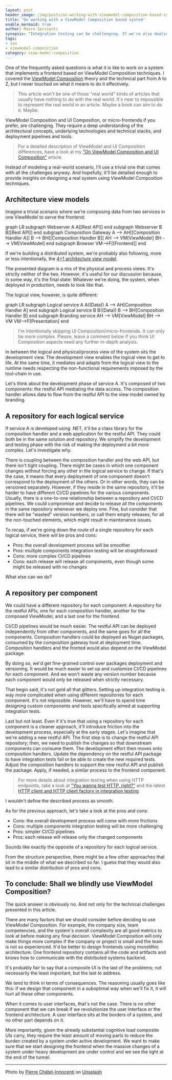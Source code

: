 ```yaml
---
layout: post
header_image: /img/posts/on-working-with-viewmodel-composition-based-system/header.jpg
title: "On working with a ViewModel Composition based system"
enable_mermaid: true
author: Mauro Servienti
synopsis: "Integration testing can be challenging. If we're also dealing with HTTP, it can be a nightmare. HTTP client factory in combination with the Microsoft.AspNetCore.Mvc.Testing package can come to the rescue and save our day."
tags:
- soa
- viewmodel-composition
category: view-model-composition
---
```


One of the frequently asked questions is what it is like to work on a system that implements a frontend based on ViewModel Composition techniques. I covered the [ViewModel Composition](https://milestone.topics.it/categories/view-model-composition) theory and the technical part from A to Z, but I never touched on what it means to do it effectively.

> This article won't be one of those "real world" kinds of articles that usually have nothing to do with the real world. It's near to impossible to represent the real world in an article. Maybe a book can aim to do it. Maybe.

ViewModel Composition and UI Composition, or micro-frontends if you prefer, are challenging. They require a deep understanding of the architectural concepts, underlying technologies and technical stacks, and deployment pipelines and tools.

> For a detailed description of ViewModel and UI Composition differences, have a look at my ["On ViewModel Composition and UI Composition"](https://milestone.topics.it/view-model-composition/2021/04/20/on-viewmodel-composition-and-ui-composition.html) article.

Instead of modeling a real-world scenario, I'll use a trivial one that comes with all the challenges anyway. And hopefully, it'll be detailed enough to provide insights on designing a real system using ViewModel Composition techniques.

## Architecture view models

Imagine a trivial scenario where we're composing data from two services in one ViewModel to serve the frontend:

<div class="mermaid">
graph LR
    subgraph Webserver A
        A[[Rest API]]
    end
    subgraph Webserver B
        B[[Rest API]]
    end
    subgraph Composition Gateway
        A --> AH[[Composition Handler A]]
        B --> BH[[Composition Handler B]]
        AH --> VM[ViewModel]
        BH --> VM[ViewModel]
    end
    subgraph Browser
        VM-->F[[Frontend]]
    end
</div>

If we're building a distributed system, we're probably also following, more or less intentionally, the [4+1 architecture view model](https://en.wikipedia.org/wiki/4%2B1_architectural_view_model).

The presented diagram is a mix of the physical and process views. It's strictly neither of the two. However, it's useful for our discussion because, in some way, it's the final state: Whatever we're doing, the system, when deployed in production, needs to look like that.

The logical view, however, is quite different:

<div class="mermaid">
graph LR
    subgraph Logical service A
        A((Data))
        A --> AH[Composition Handler A]
    end
    subgraph Logical service B
        B((Data))
        B --> BH[Composition Handler B]
    end
    subgraph Branding service
        AH --> VM[ViewModel]
        BH --> VM
        VM-->F[Presentation]
    end
</div>

> I'm intentionally skipping UI Composition/micro-frontends. It can only be more complex. Please, leave a comment below if you think UI Composition aspects need any further in-depth analysis.

In between the logical and physical/process view of the system sits the development view. The development view enables the logical view to get to life. At the same time, it mediates and adapts from the logical view to the runtime needs respecting the non-functional requirements imposed by the tool-chain in use.

Let's think about the development phase of service A. It's composed of two components: the restful API mediating the data access. The composition handler allows data to flow from the restful API to the view model owned by branding.

## A repository for each logical service

If service A is developed using .NET, it'll be a class library for the composition handler and a web application for the restful API. They could both be in the same solution and repository. We simplify the development and testing phase with the risk of making the deployment a bit more complex. Let's investigate why.

There is coupling between the composition handler and the web API, but there isn't tight coupling. There might be cases in which one component changes without forcing any other in the logical service to change. If that's the case, it means that every deployment of one component doesn't correspond to the deployment of the others. Or in other words, they can be versioned separately. However, if they reside in the same repository, it'll be harder to have different CI/CD pipelines for the various components. Usually, there is a one-to-one relationship between a repository and CI/CD pipelines.
We could compromise and decide to release all the components in the same repository whenever we deploy one. Fine, but consider that there will be "wasted" version numbers, or call them empty releases, for all the non-touched elements, which might result in maintenance issues.

To recap, if we're going down the route of a single repository for each logical service, there will be pros and cons:

- Pros: the overall development process will be smoother
- Pros: multiple components integration testing will be straightforward
- Cons: more complex CI/CD pipelines
- Cons: each release will release all components, even though some might be released with no changes

What else can we do?

## A repository per component 

We could have a different repository for each component: A repository for the restful APIs, one for each composition handler, another for the composed ViewModel, and a last one for the frontend.

CI/CD pipelines would be much easier. The restful API can be deployed independently from other components, and the same goes for all the components. Composition handlers could be deployed as Nuget packages, consumed by the composition gateway host at deployment time. Composition handlers and the fronted would also depend on the ViewModel package.

By doing so, we'd get fine-grained control over packages deployment and versioning. It would be much easier to set up and customize CI/CD pipelines for each component. And we won't waste any version number because each component would only be released when strictly necessary.

That begin said, it's not gold all that glitters. Setting up integration testing is way more complicated when using different repositories for each component. It's not impossible. However, we'll have to spend time designing custom components and tools specifically aimed at supporting integration tests.

Last but not least. Even if it's true that using a repository for each component is a cleaner approach, it'll introduce friction into the development process, especially at the early stages. Let's imagine that we're adding a new restful API. The first step is to change the restful API repository; then, we need to publish the changes so that downstream components can consume them. The development effort then moves onto composition handlers. Update the dependency on the restful API package to have integration tests fail or be able to create the new required tests. Adjust the composition handlers to support the new restful API and publish the package. Apply, if needed, a similar process to the frontend component.

> For more details about integration testing when using HTTP endpoints, take a look at ["You wanna test HTTP, right?"](https://milestone.topics.it/2021/04/28/you-wanna-test-http.html) and the latest [HTTP client and HTTP client factory in integration testing](link).

I wouldn't define the described process as smooth.

As for the previous approach, let's take a look at the pros and cons:

- Cons: the overall development process will come with more frictions
- Cons: multiple components integration testing will be more challenging
- Pros: simpler CI/CD pipelines
- Pros: each release will release only the changed components

Sounds like exactly the opposite of a repository for each logical service. 

From the structure perspective, there might be a few other approaches that sit in the middle of what we described so far. I guess that they would also lead to a similar distribution of pros and cons.

## To conclude: Shall we blindly use ViewModel Composition?

The quick answer is obviously no. And not only for the technical challenges presented in this article.

There are many factors that we should consider before deciding to use ViewModel Composition. For example, the company size, team competencies, and the system's overall complexity are all good metrics to look at before making any final decision. ViewModel Composition will only make things more complex if the company or project is small and the team is not so experienced. It'd be better to design frontends using monolithic architecture. One frontend repository contains all the code and artifacts and knows how to communicate with the distributed systems backend.

It's probably fair to say that a composite UI is the last of the problems; not necessarily the least important, but the last to address.

We tend to think in terms of consequences. The reasoning usually goes like this: if we design that component in a suboptimal way when we'll fix it, it will hurt all these other components.

When it comes to user interfaces, that's not the case. There is no other component that we can break if we revolutionize the user interface or the frontend architecture. A user interface sits at the borders of a system, and no other part depends on it.

More importantly, given the already substantial cognitive load composite UIs carry, they require the least amount of moving parts to reduce the burden created by a system under active development. We want to make sure that we start designing the frontend when the massive changes of a system under heavy development are under control and we see the light at the end of the tunnel.

---

Photo by <a href="https://unsplash.com/@chatelp?utm_source=unsplash&utm_medium=referral&utm_content=creditCopyText">Pierre Châtel-Innocenti</a> on <a href="https://unsplash.com/s/photos/windows?utm_source=unsplash&utm_medium=referral&utm_content=creditCopyText">Unsplash</a>
